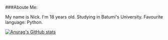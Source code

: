 ###Aboute Me:

My name is Nick. I'm 18 years old. Studying in Batumi's University. Favourite language: Python.

[![Anurag's GitHub stats](https://github-readme-stats.vercel.app/api?username=Kukushaa)](https://github.com/anuraghazra/github-readme-stats)
